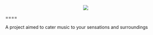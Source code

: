 <p align="center"><img src=![alt tag](https://raw.github.com/mkim-hj/Aani/master/Logo/Aani.png)></p>
====

A project aimed to cater music to your sensations and surroundings
